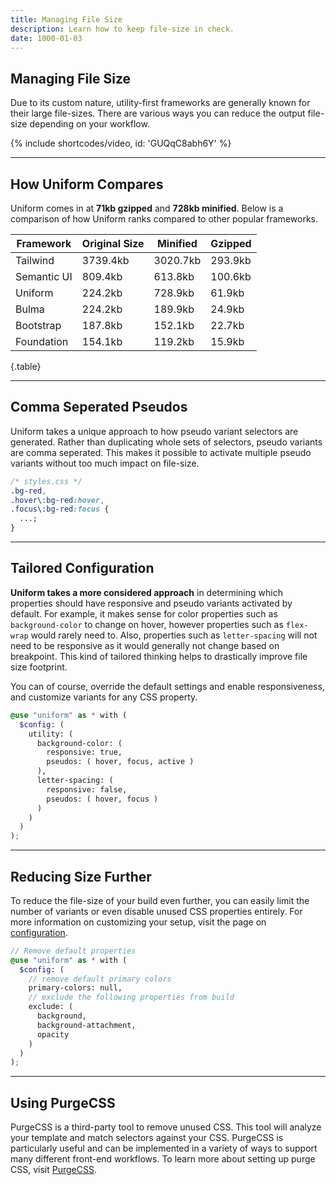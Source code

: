 ```yaml
---
title: Managing File Size
description: Learn how to keep file-size in check.
date: 1000-01-03
---
```


## Managing File Size

Due to its custom nature, utility-first frameworks are generally known for their large file-sizes. There are various ways you can reduce the output file-size depending on your workflow.

{% include shortcodes/video, id: 'GUQqC8abh6Y' %}

---

## How Uniform Compares

Uniform comes in at **71kb gzipped** and **728kb minified**. Below is a comparison of how Uniform ranks compared to other popular frameworks.

| Framework   | Original Size | Minified | Gzipped |
| ----------- | ------------- | -------- | ------- |
| Tailwind    | 3739.4kb      | 3020.7kb | 293.9kb |
| Semantic UI | 809.4kb       | 613.8kb  | 100.6kb |
| Uniform     | 224.2kb       | 728.9kb  | 61.9kb  |
| Bulma       | 224.2kb       | 189.9kb  | 24.9kb  |
| Bootstrap   | 187.8kb       | 152.1kb  | 22.7kb  |
| Foundation  | 154.1kb       | 119.2kb  | 15.9kb  |

{.table}

---

## Comma Seperated Pseudos

Uniform takes a unique approach to how pseudo variant selectors are generated. Rather than duplicating whole sets of selectors, pseudo variants are comma seperated. This makes it possible to activate multiple pseudo variants without too much impact on file-size.

```css
/* styles.css */
.bg-red,
.hover\:bg-red:hover,
.focus\:bg-red:focus {
  ...;
}
```

---

## Tailored Configuration

**Uniform takes a more considered approach** in determining which properties should have responsive and pseudo variants activated by default. For example, it makes sense for color properties such as `background-color` to change on hover, however properties such as `flex-wrap` would rarely need to. Also, properties such as `letter-spacing` will not need to be responsive as it would generally not change based on breakpoint. This kind of tailored thinking helps to drastically improve file size footprint.

You can of course, override the default settings and enable responsiveness, and customize variants for any CSS property.

```scss
@use "uniform" as * with (
  $config: (
    utility: (
      background-color: (
        responsive: true,
        pseudos: ( hover, focus, active )
      ),
      letter-spacing: (
        responsive: false,
        pseudos: ( hover, focus )
      )
    )
  )
);
```

---

## Reducing Size Further

To reduce the file-size of your build even further, you can easily limit the number of variants or even disable unused CSS properties entirely. For more information on customizing your setup, visit the page on <a class="hover.underline" href="/get-started/configuration">configuration</a>.

```scss
// Remove default properties
@use "uniform" as * with (
  $config: (
    // remove default primary colors
    primary-colors: null,
    // exclude the following properties from build
    exclude: (
      background,
      background-attachment,
      opacity
    )
  )
);
```

---

## Using PurgeCSS

PurgeCSS is a third-party tool to remove unused CSS. This tool will analyze your template and match selectors against your CSS. PurgeCSS is particularly useful and can be implemented in a variety of ways to support many different front-end workflows. To learn more about setting up purge CSS, visit <a class="hover.underline" href="https://purgecss.com/">PurgeCSS</a>.
